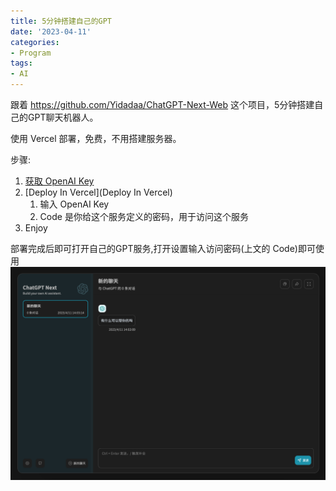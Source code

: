 ```yaml
---
title: 5分钟搭建自己的GPT
date: '2023-04-11'
categories:
- Program
tags:
- AI
---
```


跟着 https://github.com/Yidadaa/ChatGPT-Next-Web 这个项目，5分钟搭建自己的GPT聊天机器人。

使用 Vercel 部署，免费，不用搭建服务器。

步骤:
1. [获取 OpenAI Key](https://platform.openai.com/account/api-keys) 
2. [Deploy In Vercel](Deploy In Vercel)
   1. 输入 OpenAI Key
   2. Code 是你给这个服务定义的密码，用于访问这个服务
3. Enjoy

部署完成后即可打开自己的GPT服务,打开设置输入访问密码(上文的 Code)即可使用
![img](img/img_2.png)